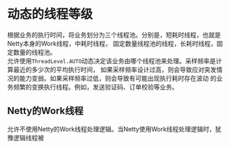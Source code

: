 # 动态的线程等级

根据业务的执行时间，将业务划分为三个线程池。分别是，短耗时线程，也就是Netty本身的Work线程，中耗时线程，
固定数量线程池的线程，长耗时线程，固定数量的线程池。<br>
允许使用`ThreadLevel.AUTO`动态决定该业务由哪个线程池来处理。采样频率是计算最近的多少次的平均执行时间，
如果采样频率设计过高，则会导致应对突发情况的能力变弱。如果采样频率过低，则会导致有可能出现执行耗时存在波动
的业务频繁的变换执行线程。例如，发送验证码、订单校验等业务。

## Netty的Work线程

允许不使用Netty的Work线程处理逻辑。当Netty使用Work线程处理逻辑时，犹豫逻辑线程被